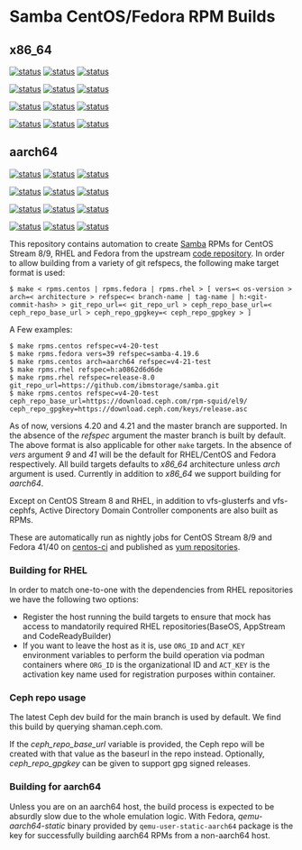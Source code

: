# Samba CentOS/Fedora RPM Builds

## x86_64

[![status](<https://jenkins-samba.apps.ocp.cloud.ci.centos.org/buildStatus/icon?job=samba_build-rpms-fedora41-master-x86_64&subject=master / Fedora 41>)](https://jenkins-samba.apps.ocp.cloud.ci.centos.org/job/samba_build-rpms-fedora41-master-x86_64/) [![status](<https://jenkins-samba.apps.ocp.cloud.ci.centos.org/buildStatus/icon?job=samba_build-rpms-fedora41-v4-21-test-x86_64&subject=v4-21-test / Fedora 41>)](https://jenkins-samba.apps.ocp.cloud.ci.centos.org/job/samba_build-rpms-fedora41-v4-21-test-x86_64/) [![status](<https://jenkins-samba.apps.ocp.cloud.ci.centos.org/buildStatus/icon?job=samba_build-rpms-fedora41-v4-20-test-x86_64&subject=v4-20-test / Fedora 41>)](https://jenkins-samba.apps.ocp.cloud.ci.centos.org/job/samba_build-rpms-fedora41-v4-20-test-x86_64/)

[![status](<https://jenkins-samba.apps.ocp.cloud.ci.centos.org/buildStatus/icon?job=samba_build-rpms-fedora40-master-x86_64&subject=master / Fedora 40>)](https://jenkins-samba.apps.ocp.cloud.ci.centos.org/job/samba_build-rpms-fedora40-master-x86_64/) [![status](<https://jenkins-samba.apps.ocp.cloud.ci.centos.org/buildStatus/icon?job=samba_build-rpms-fedora40-v4-21-test-x86_64&subject=v4-21-test / Fedora 40>)](https://jenkins-samba.apps.ocp.cloud.ci.centos.org/job/samba_build-rpms-fedora40-v4-21-test-x86_64/) [![status](<https://jenkins-samba.apps.ocp.cloud.ci.centos.org/buildStatus/icon?job=samba_build-rpms-fedora40-v4-20-test-x86_64&subject=v4-20-test / Fedora 40>)](https://jenkins-samba.apps.ocp.cloud.ci.centos.org/job/samba_build-rpms-fedora40-v4-20-test-x86_64/)

[![status](<https://jenkins-samba.apps.ocp.cloud.ci.centos.org/buildStatus/icon?job=samba_build-rpms-centos8-master-x86_64&subject=master / CentOS 8>)](https://jenkins-samba.apps.ocp.cloud.ci.centos.org/job/samba_build-rpms-centos8-master-x86_64/) [![status](<https://jenkins-samba.apps.ocp.cloud.ci.centos.org/buildStatus/icon?job=samba_build-rpms-centos8-v4-21-test-x86_64&subject=v4-21-test / CentOS 8>)](https://jenkins-samba.apps.ocp.cloud.ci.centos.org/job/samba_build-rpms-centos8-v4-21-test-x86_64/) [![status](<https://jenkins-samba.apps.ocp.cloud.ci.centos.org/buildStatus/icon?job=samba_build-rpms-centos8-v4-20-test-x86_64&subject=v4-20-test / CentOS 8>)](https://jenkins-samba.apps.ocp.cloud.ci.centos.org/job/samba_build-rpms-centos8-v4-20-test-x86_64/)

[![status](<https://jenkins-samba.apps.ocp.cloud.ci.centos.org/buildStatus/icon?job=samba_build-rpms-centos9-master-x86_64&subject=master / CentOS 9>)](https://jenkins-samba.apps.ocp.cloud.ci.centos.org/job/samba_build-rpms-centos9-master-x86_64/) [![status](<https://jenkins-samba.apps.ocp.cloud.ci.centos.org/buildStatus/icon?job=samba_build-rpms-centos9-v4-21-test-x86_64&subject=v4-21-test / CentOS 9>)](https://jenkins-samba.apps.ocp.cloud.ci.centos.org/job/samba_build-rpms-centos9-v4-21-test-x86_64/) [![status](<https://jenkins-samba.apps.ocp.cloud.ci.centos.org/buildStatus/icon?job=samba_build-rpms-centos9-v4-20-test-x86_64&subject=v4-20-test / CentOS 9>)](https://jenkins-samba.apps.ocp.cloud.ci.centos.org/job/samba_build-rpms-centos9-v4-20-test-x86_64/)

## aarch64

[![status](<https://jenkins-samba.apps.ocp.cloud.ci.centos.org/buildStatus/icon?job=samba_build-rpms-fedora41-master-aarch64&subject=master / Fedora 41>)](https://jenkins-samba.apps.ocp.cloud.ci.centos.org/job/samba_build-rpms-fedora41-master-aarch64/) [![status](<https://jenkins-samba.apps.ocp.cloud.ci.centos.org/buildStatus/icon?job=samba_build-rpms-fedora41-v4-21-test-aarch64&subject=v4-21-test / Fedora 41>)](https://jenkins-samba.apps.ocp.cloud.ci.centos.org/job/samba_build-rpms-fedora41-v4-21-test-aarch64/) [![status](<https://jenkins-samba.apps.ocp.cloud.ci.centos.org/buildStatus/icon?job=samba_build-rpms-fedora41-v4-20-test-aarch64&subject=v4-20-test / Fedora 41>)](https://jenkins-samba.apps.ocp.cloud.ci.centos.org/job/samba_build-rpms-fedora41-v4-20-test-aarch64/)

[![status](<https://jenkins-samba.apps.ocp.cloud.ci.centos.org/buildStatus/icon?job=samba_build-rpms-fedora40-master-aarch64&subject=master / Fedora 40>)](https://jenkins-samba.apps.ocp.cloud.ci.centos.org/job/samba_build-rpms-fedora40-master-aarch64/) [![status](<https://jenkins-samba.apps.ocp.cloud.ci.centos.org/buildStatus/icon?job=samba_build-rpms-fedora40-v4-21-test-aarch64&subject=v4-21-test / Fedora 40>)](https://jenkins-samba.apps.ocp.cloud.ci.centos.org/job/samba_build-rpms-fedora40-v4-21-test-aarch64/) [![status](<https://jenkins-samba.apps.ocp.cloud.ci.centos.org/buildStatus/icon?job=samba_build-rpms-fedora40-v4-20-test-aarch64&subject=v4-20-test / Fedora 40>)](https://jenkins-samba.apps.ocp.cloud.ci.centos.org/job/samba_build-rpms-fedora40-v4-20-test-aarch64/)

[![status](<https://jenkins-samba.apps.ocp.cloud.ci.centos.org/buildStatus/icon?job=samba_build-rpms-centos8-master-aarch64&subject=master / CentOS 8>)](https://jenkins-samba.apps.ocp.cloud.ci.centos.org/job/samba_build-rpms-centos8-master-aarch64/) [![status](<https://jenkins-samba.apps.ocp.cloud.ci.centos.org/buildStatus/icon?job=samba_build-rpms-centos8-v4-21-test-aarch64&subject=v4-21-test / CentOS 8>)](https://jenkins-samba.apps.ocp.cloud.ci.centos.org/job/samba_build-rpms-centos8-v4-21-test-aarch64/) [![status](<https://jenkins-samba.apps.ocp.cloud.ci.centos.org/buildStatus/icon?job=samba_build-rpms-centos8-v4-20-test-aarch64&subject=v4-20-test / CentOS 8>)](https://jenkins-samba.apps.ocp.cloud.ci.centos.org/job/samba_build-rpms-centos8-v4-20-test-aarch64/)

[![status](<https://jenkins-samba.apps.ocp.cloud.ci.centos.org/buildStatus/icon?job=samba_build-rpms-centos9-master-aarch64&subject=master / CentOS 9>)](https://jenkins-samba.apps.ocp.cloud.ci.centos.org/job/samba_build-rpms-centos9-master-aarch64/) [![status](<https://jenkins-samba.apps.ocp.cloud.ci.centos.org/buildStatus/icon?job=samba_build-rpms-centos9-v4-21-test-aarch64&subject=v4-21-test / CentOS 9>)](https://jenkins-samba.apps.ocp.cloud.ci.centos.org/job/samba_build-rpms-centos9-v4-21-test-aarch64/) [![status](<https://jenkins-samba.apps.ocp.cloud.ci.centos.org/buildStatus/icon?job=samba_build-rpms-centos9-v4-20-test-aarch64&subject=v4-20-test / CentOS 9>)](https://jenkins-samba.apps.ocp.cloud.ci.centos.org/job/samba_build-rpms-centos9-v4-20-test-aarch64/)

This repository contains automation to create [Samba](https://www.samba.org/)
RPMs for CentOS Stream 8/9, RHEL and Fedora from the upstream  [code repository](https://git.samba.org/samba.git).
In order to allow building from a variety of git refspecs, the following make
target format is used:

`$ make < rpms.centos | rpms.fedora | rpms.rhel > [ vers=< os-version > arch=< architecture > refspec=< branch-name | tag-name | h:<git-commit-hash> > git_repo_url=< git_repo_url > ceph_repo_base_url=< ceph_repo_base_url > ceph_repo_gpgkey=< ceph_repo_gpgkey > ]`

A Few examples:

```console
$ make rpms.centos refspec=v4-20-test
$ make rpms.fedora vers=39 refspec=samba-4.19.6
$ make rpms.centos arch=aarch64 refspec=v4-21-test
$ make rpms.rhel refspec=h:a0862d6d6de
$ make rpms.rhel refspec=release-8.0 git_repo_url=https://github.com/ibmstorage/samba.git
$ make rpms.centos refspec=v4-20-test ceph_repo_base_url=https://download.ceph.com/rpm-squid/el9/ ceph_repo_gpgkey=https://download.ceph.com/keys/release.asc
```

As of now, versions  4.20 and  4.21 and the master branch are supported. In the
absence of the *refspec* argument the master branch is built by default. The
above format is also applicable for other `make` targets. In the absence of
*vers* argument *9* and *41* will be the default for RHEL/CentOS and Fedora
respectively. All build targets defaults to *x86_64* architecture unless *arch*
argument is used. Currently in addition to *x86_64* we support building for
*aarch64*.

Except on CentOS Stream 8 and RHEL, in addition to vfs-glusterfs and vfs-cephfs,
Active Directory Domain Controller components are also built as RPMs.

These are automatically run as nightly jobs for CentOS Stream 8/9 and
Fedora 41/40 on [centos-ci](https://jenkins-samba.apps.ocp.cloud.ci.centos.org/view/RPM)
and published as [yum repositories](https://artifacts.ci.centos.org/samba/pkgs/).

### Building for RHEL
In order to match one-to-one with the dependencies from RHEL repositories we
have the following two options:

- Register the host running the build targets to ensure that mock has access to
mandatorily required RHEL repositories(BaseOS, AppStream and CodeReadyBuilder)
- If you want to leave the host as it is, use `ORG_ID` and `ACT_KEY` environment
variables to perform the build operation via podman containers where `ORG_ID` is
the organizational ID and `ACT_KEY` is the activation key name used for
registration purposes within container.

### Ceph repo usage
The latest Ceph dev build for the main branch is used by default. We find this build by querying
shaman.ceph.com.

If the *ceph_repo_base_url* variable is provided, the Ceph repo will be created with that value
as the baseurl in the repo instead. Optionally, *ceph_repo_gpgkey* can be given to support
gpg signed releases.

### Building for aarch64
Unless you are on an aarch64 host, the build process is expected to be absurdly
slow due to the whole emulation logic. With Fedora, *qemu-aarch64-static* binary
provided by `qemu-user-static-aarch64` package is the key for successfully
building aarch64 RPMs from a non-aarch64 host.
